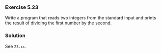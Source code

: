 ### Exercise 5.23

Write a program that reads two integers from the standard input and prints the
result of dividing the first number by the second.

### Solution

See `23.cc`.
